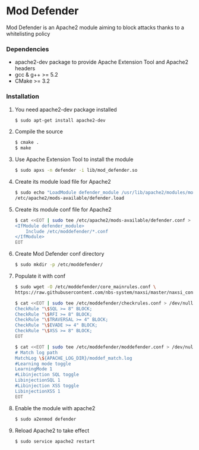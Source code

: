 # Mod Defender
Mod Defender is an Apache2 module aiming to block attacks thanks to a whitelisting policy

### Dependencies
* apache2-dev package to provide Apache Extension Tool and Apache2 headers
* gcc & g++ >= 5.2
* CMake >= 3.2

### Installation
1. You need apache2-dev package installed	
	```sh
	$ sudo apt-get install apache2-dev
	```

1. Compile the source
	```sh
	$ cmake .
	$ make 
	```

1. Use Apache Extension Tool to install the module
	```sh
	$ sudo apxs -n defender -i lib/mod_defender.so
	```

1. Create its module load file for Apache2
	```sh
	$ sudo echo "LoadModule defender_module /usr/lib/apache2/modules/mod_defender.so" > \
	/etc/apache2/mods-available/defender.load
	```

1. Create its module conf file for Apache2
	```sh
    $ cat <<EOT | sudo tee /etc/apache2/mods-available/defender.conf > /dev/null
    <IfModule defender_module>
        Include /etc/moddefender/*.conf
    </IfModule>
    EOT
    ```

1. Create Mod Defender conf directory
    ```sh
    $ sudo mkdir -p /etc/moddefender/
    ```

1. Populate it with conf
	```sh
	$ sudo wget -O /etc/moddefender/core_mainrules.conf \
	https://raw.githubusercontent.com/nbs-system/naxsi/master/naxsi_config/naxsi_core.rules
	```
    ```sh
	$ cat <<EOT | sudo tee /etc/moddefender/checkrules.conf > /dev/null
    CheckRule "\$SQL >= 8" BLOCK;
    CheckRule "\$RFI >= 8" BLOCK;
    CheckRule "\$TRAVERSAL >= 4" BLOCK;
    CheckRule "\$EVADE >= 4" BLOCK;
    CheckRule "\$XSS >= 8" BLOCK;
    EOT
    ```
    ```sh
    $ cat <<EOT | sudo tee /etc/moddefender/moddefender.conf > /dev/null
    # Match log path
    MatchLog \${APACHE_LOG_DIR}/moddef_match.log
    #Learning mode toggle
    LearningMode 1
    #Libinjection SQL toggle
    LibinjectionSQL 1
    #Libinjection XSS toggle
    LibinjectionXSS 1
    EOT
    ```

1. Enable the module with apache2
	```sh
	$ sudo a2enmod defender  
	```

1. Reload Apache2 to take effect
	```sh
	$ sudo service apache2 restart
	```